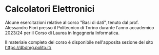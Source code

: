 # Calcolatori Elettronici

Alcune esercitazioni relative al corso "Basi di dati", tenuto dal prof. Alessandro Fiori presso il Politecnico di Torino durante  l'anno accademico 2023/24 per il Corso di Laurea in Ingegneria Informatica.

Il materiale completo del corso è disponibile nell'apposita sezione del sito https://dbdmg.polito.it/

